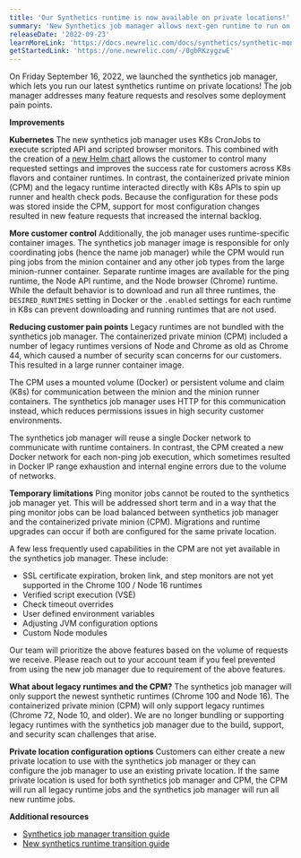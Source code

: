 ```yaml
---
title: 'Our Synthetics runtime is now available on private locations!'
summary: 'New Synthetics job manager allows next-gen runtime to run on private locations'
releaseDate: '2022-09-23'
learnMoreLink: 'https://docs.newrelic.com/docs/synthetics/synthetic-monitoring/private-locations/job-manager-transition-guide/'
getStartedLink: 'https://one.newrelic.com/-/0gbRKzygzwE'
---
```


On Friday September 16, 2022, we launched the synthetics job manager, which lets you run our latest synthetics runtime on private locations! The job manager addresses many feature requests and resolves some deployment pain points. 

**Improvements** 

**Kubernetes**
The new synthetics job manager uses K8s CronJobs to execute scripted API and scripted browser monitors. This combined with the creation of a [new Helm chart](https://github.com/newrelic/helm-charts/tree/master/charts/synthetics-job-manager) allows the customer to control many requested settings and improves the success rate for customers across K8s flavors and container runtimes. 
In contrast, the containerized private minion (CPM) and the legacy runtime interacted directly with K8s APIs to spin up runner and health check pods. Because the configuration for these pods was stored inside the CPM, support for most configuration changes resulted in new feature requests that increased the internal backlog. 

**More customer control**
Additionally, the job manager uses runtime-specific container images. The synthetics job manager image is responsible for only coordinating jobs (hence the name job manager) while the CPM would run ping jobs from the minion container and any other job types from the large minion-runner container. Separate runtime images are available for the ping runtime, the Node API runtime, and the Node browser (Chrome) runtime. While the default behavior is to download and run all three runtimes, the `DESIRED_RUNTIMES` setting in Docker or the `.enabled` settings for each runtime in K8s can prevent downloading and running runtimes that are not used. 

**Reducing customer pain points**
Legacy runtimes are not bundled with the synthetics job manager. The containerized private minion (CPM) included a number of legacy runtimes versions of Node and Chrome as old as Chrome 44, which caused a number of security scan concerns for our customers. This resulted in a large runner container image. 
 
The CPM uses a mounted volume (Docker) or persistent volume and claim (K8s) for communication between the minion and the minion runner containers. The synthetics job manager uses HTTP for this communication instead, which reduces permissions issues in high security customer environments.

The synthetics job manager will reuse a single Docker network to communicate with runtime containers. In contrast, the CPM created a new Docker network for each non-ping job execution, which sometimes resulted in Docker IP range exhaustion and internal engine errors due to the volume of networks.

**Temporary limitations**
Ping monitor jobs cannot be routed to the synthetics job manager yet. This will be addressed short term and in a way that the ping monitor jobs can be load balanced between synthetics job manager and the containerized private minion (CPM). Migrations and runtime upgrades can occur if both are configured for the same private location.
 
A few less frequently used capabilities in the CPM are not yet available in the synthetics job manager. These include:
 
* SSL certificate expiration, broken link, and step monitors are not yet supported in the Chrome 100 / Node 16 runtimes
* Verified script execution (VSE)
* Check timeout overrides
* User defined environment variables
* Adjusting JVM configuration options
* Custom Node modules

Our team will prioritize the above features based on the volume of requests we receive. Please reach out to your account team if you feel prevented from using the new job manager due to requirement of the above features.

**What about legacy runtimes and the CPM?**
The synthetics job manager will only support the newest synthetic runtimes (Chrome 100 and Node 16). The containerized private minion (CPM) will only support legacy runtimes (Chrome 72, Node 10, and older). We are no longer bundling or supporting legacy runtimes with the synthetics job manager due to the build, support, and security scan challenges that arise.

**Private location configuration options**
Customers can either create a new private location to use with the synthetics job manager or they can configure the job manager to use an existing private location. If the same private location is used for both synthetics job manager and CPM, the CPM will run all legacy runtime jobs and the synthetics job manager will run all new runtime jobs. 

**Additional resources**
* [Synthetics job manager transition guide](https://docs.newrelic.com/docs/synthetics/synthetic-monitoring/private-locations/job-manager-transition-guide/)
* [New synthetics runtime transition guide](https://docs.newrelic.com/docs/synthetics/synthetic-monitoring/using-monitors/new-runtime/)
